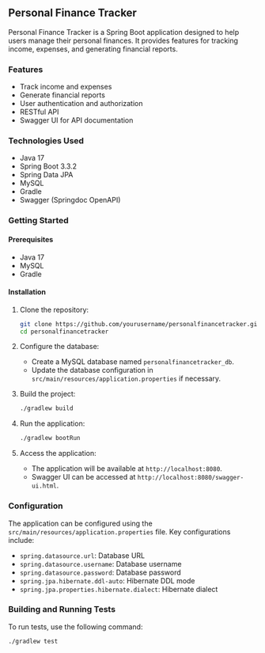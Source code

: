## Personal Finance Tracker

Personal Finance Tracker is a Spring Boot application designed to help users manage their personal finances. It provides features for tracking income, expenses, and generating financial reports.

### Features

- Track income and expenses
- Generate financial reports
- User authentication and authorization
- RESTful API
- Swagger UI for API documentation

### Technologies Used

- Java 17
- Spring Boot 3.3.2
- Spring Data JPA
- MySQL
- Gradle
- Swagger (Springdoc OpenAPI)

### Getting Started

#### Prerequisites

- Java 17
- MySQL
- Gradle

#### Installation

1. Clone the repository:
    ```sh
    git clone https://github.com/yourusername/personalfinancetracker.git
    cd personalfinancetracker
    ```

2. Configure the database:
    - Create a MySQL database named `personalfinancetracker_db`.
    - Update the database configuration in `src/main/resources/application.properties` if necessary.

3. Build the project:
    ```sh
    ./gradlew build
    ```

4. Run the application:
    ```sh
    ./gradlew bootRun
    ```

5. Access the application:
    - The application will be available at `http://localhost:8080`.
    - Swagger UI can be accessed at `http://localhost:8080/swagger-ui.html`.

### Configuration

The application can be configured using the `src/main/resources/application.properties` file. Key configurations include:

- `spring.datasource.url`: Database URL
- `spring.datasource.username`: Database username
- `spring.datasource.password`: Database password
- `spring.jpa.hibernate.ddl-auto`: Hibernate DDL mode
- `spring.jpa.properties.hibernate.dialect`: Hibernate dialect

### Building and Running Tests

To run tests, use the following command:
```sh
./gradlew test
